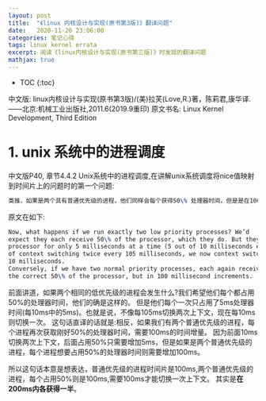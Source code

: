 ```yaml
---
layout: post
title:  "《linux 内核设计与实现(原书第3版)》翻译问题" 
date:   2020-11-20 23:06:00
categories: 笔记心得
tags: linux kernel errata
excerpt: 阅读《linux内核设计与实现(原书第三版)》时发现的翻译问题
mathjax: true
---
```

* TOC
{:toc}

中文版:
linux内核设计与实现(原书第3版)/(美)拉芙(Love,R.)著，陈莉君,康华译.——北京:机械工业出版社,2011.6(2019.9重印)
原文书名: Linux Kernel Development, Third Edition

# 1. unix 系统中的进程调度

中文版P40, 章节4.4.2 Unix系统中的进程调度,在讲解unix系统调度将nice值映射到时间片上的问题时的第一个问题:
```latex
类推，如果是两个具有普通优先级的进程，他们同样会每个获得50\% 处理器时间，但是是在100ms内各获得一半。
```

原文在如下:

```latex
Now, what happens if we run exactly two low priority processes? We’d
expect they each receive 50\% of the processor, which they do. But they each enjoy the
processor for only 5 milliseconds at a time (5 out of 10 milliseconds each)! That is, instead
of context switching twice every 105 milliseconds, we now context switch twice every
10 milliseconds.
Conversely, if we have two normal priority processes, each again receives
the correct 50\% of the processor, but in 100 millisecond increments.
```

前面讲道，如果两个相同的低优先级的进程会发生什么?我们希望他们每个都占用50%的处理器时间，他们的确是这样的。
但是他们每个一次只占用了5ms处理器时间(每10ms中的5ms)。也就是说，不像每105ms切换两次上下文，现在每10ms则切换一次。
这句话直译的话就是:相反，如果我们有两个普通优先级的进程，每个进程再次获取刚好50%的处理器时间，需要100ms的时间增量。
因为前面10ms切换两次上下文，后面占用50%只需要增加5ms，但是如果是两个普通优先级的进程，每个进程想要占用50%的处理器时间则需要增加100ms。

所以这句话本意是想表达，普通优先级的进程时间片是100ms,两个普通优先级的进程，每个占用50%则是100ms,需要100ms才能切换一次上下文。
其实是**在200ms内各获得一半**。
